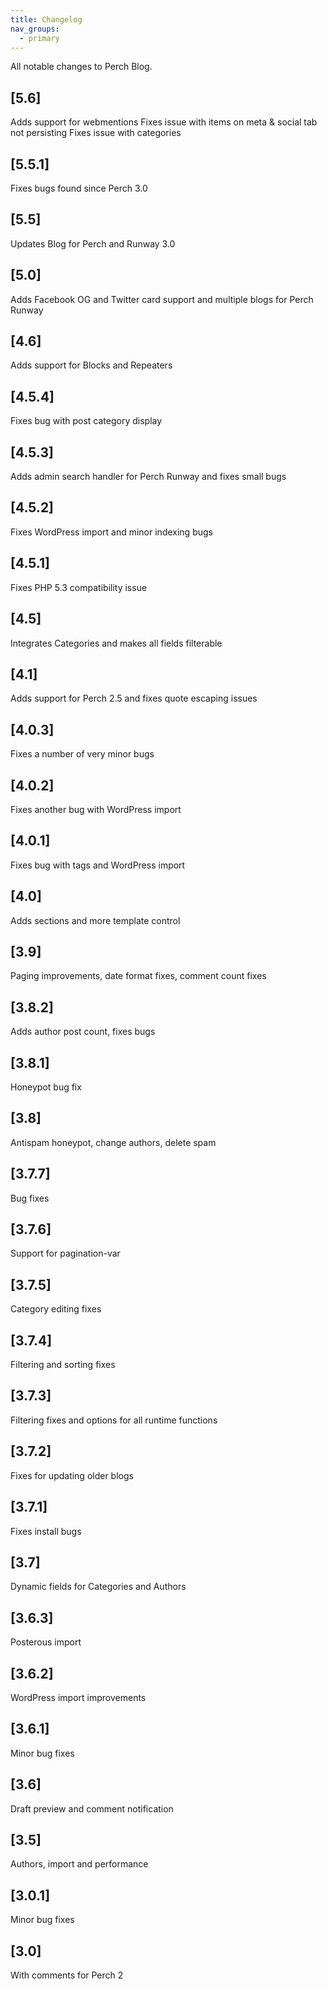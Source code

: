 ```yaml
---
title: Changelog
nav_groups:
  - primary
---
```


All notable changes to Perch Blog.

## [5.6]

Adds support for webmentions
Fixes issue with items on meta & social tab not persisting
Fixes issue with categories

## [5.5.1]

Fixes bugs found since Perch 3.0

## [5.5]

Updates Blog for Perch and Runway 3.0

## [5.0]

Adds Facebook OG and Twitter card support and multiple blogs for Perch Runway 

## [4.6]

Adds support for Blocks and Repeaters

## [4.5.4]

Fixes bug with post category display

## [4.5.3]

Adds admin search handler for Perch Runway and fixes small bugs

## [4.5.2]

Fixes WordPress import and minor indexing bugs

## [4.5.1]

Fixes PHP 5.3 compatibility issue

## [4.5]

Integrates Categories and makes all fields filterable

## [4.1]

Adds support for Perch 2.5 and fixes quote escaping issues

## [4.0.3]

Fixes a number of very minor bugs

## [4.0.2]

Fixes another bug with WordPress import

## [4.0.1]

Fixes bug with tags and WordPress import

## [4.0]

Adds sections and more template control

## [3.9]

Paging improvements, date format fixes, comment count fixes

## [3.8.2]

Adds author post count, fixes bugs

## [3.8.1]

Honeypot bug fix

## [3.8]

Antispam honeypot, change authors, delete spam

## [3.7.7]

Bug fixes

## [3.7.6]

Support for pagination-var

## [3.7.5]

Category editing fixes

## [3.7.4]

Filtering and sorting fixes

## [3.7.3]

Filtering fixes and options for all runtime functions

## [3.7.2]

Fixes for updating older blogs

## [3.7.1]

Fixes install bugs

## [3.7]

Dynamic fields for Categories and Authors

## [3.6.3]

Posterous import

## [3.6.2]

WordPress import improvements

## [3.6.1]

Minor bug fixes

## [3.6]

Draft preview and comment notification

## [3.5]

Authors, import and performance

## [3.0.1]

Minor bug fixes

## [3.0]

With comments for Perch 2

